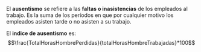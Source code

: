 El **ausentismo** se refiere a las **faltas o inasistencias** de los empleados al trabajo. Es la suma de los períodos en que por cualquier motivo los empleados asisten tarde o no asisten a su trabajo.

El **indice de ausentismo** es:
$$\frac{TotalHorasHombrePerdidas}{totalHorasHombreTrabajadas}*100$$
